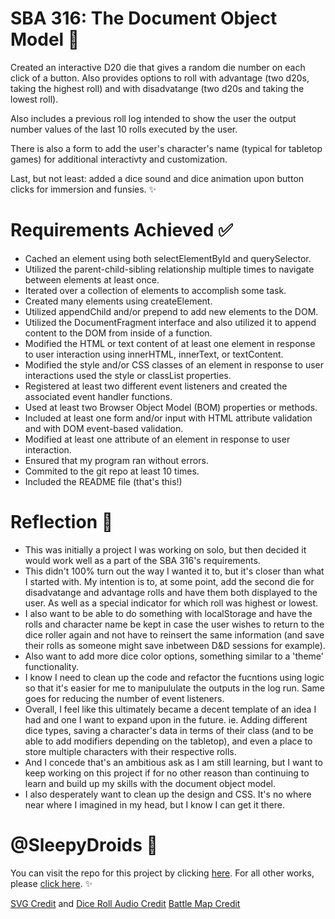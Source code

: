 
# SBA 316: The Document Object Model 💾

Created an interactive D20 die that gives a random die number on each click of a button. Also provides options to roll with advantage (two d20s, taking the highest roll) and with disadvatange (two d20s and taking the lowest roll).

Also includes a previous roll log intended to show the user the output number values of the last 10 rolls executed by the user. 

There is also a form to add the user's character's name (typical for tabletop games) for additional interactivty and customization.

Last, but not least: added a dice sound and dice animation upon button clicks for immersion and funsies. ✨

# Requirements Achieved ✅

- Cached an element using both selectElementById and querySelector.
- Utilized the parent-child-sibling relationship multiple times to navigate between elements at least once.
- Iterated over a collection of elements to accomplish some task.  
- Created many elements using createElement.
- Utilized appendChild and/or prepend to add new elements to the DOM. 
- Utilized the DocumentFragment interface and also utilized it to append content to the DOM from inside of a function. 
- Modified the HTML or text content of at least one element in response to user interaction using innerHTML, innerText, or textContent.
- Modified the style and/or CSS classes of an element in response to user interactions used the style or classList properties. 
- Registered at least two different event listeners and created the associated event handler functions.
- Used at least two Browser Object Model (BOM) properties or methods. 
- Included at least one form and/or input with HTML attribute validation and with DOM event-based validation. 
- Modified at least one attribute of an element in response to user interaction. 
- Ensured that my program ran without errors. 
- Commited to the git repo at least 10 times.
- Included the README file (that's this!)

# Reflection 💭

- This was initially a project I was working on solo, but then decided it would work well as a part of the SBA 316's requirements. 
- This didn't 100% turn out the way I wanted it to, but it's closer than what I started with. My intention is to, at some point, add the second die for disadvatange and advantage rolls and have them both displayed to the user. As well as a special indicator for which roll was highest or lowest. 
- I also want to be able to do something with localStorage and have the rolls and character name be kept in case the user wishes to return to the dice roller again and not have to reinsert the same information (and save their rolls as someone might save inbetween D&D sessions for example). 
- Also want to add more dice color options, something similar to a 'theme' functionality. 
- I know I need to clean up the code and refactor the fucntions using logic so that it's easier for me to manipululate the outputs in the log run. Same goes for reducing the number of event listeners. 
- Overall, I feel like this ultimately became a decent template of an idea I had and one I want to expand upon in the future. ie. Adding different dice types, saving a character's data in terms of their class (and to be able to add modifiers depending on the tabletop), and even a place to store multiple characters with their respective rolls. 
- And I concede that's an ambitious ask as I am still learning, but I want to keep working on this project if for no other reason than continuing to learn and build up my skills with the document object model. 
- I also desperately want to clean up the design and CSS. It's no where near where I imagined in my head, but I know I can get it there. 

# @SleepyDroids 🤖

You can visit the repo for this project by clicking [here](https://github.com/SleepyDroids/316_SBA_DOM). For all other works, please [click here](https://github.com/SleepyDroids). ✨

[SVG Credit](https://freesvg.org/20-sided-dice) and [Dice Roll Audio Credit](https://elevenlabs.io/sound-effects/dice-roll) [Battle Map Credit](https://dicegrimorium.com/straight-forest-road-dnd-battle-map/)  


